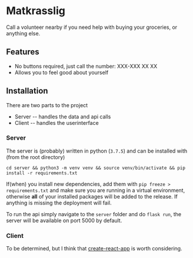 # Matkrasslig

Call a volunteer nearby if you need help with buying your groceries, or anything else.

## Features
 - No buttons required, just call the number: XXX-XXX XX XX
 - Allows you to feel good about yourself

## Installation
There are two parts to the project
 - Server -- handles the data and api calls
 - Client -- handles the userinterface

### Server
The server is (probably) written in python (`3.7.5`) and can be installed with (from the root directory)
```
cd server && python3 -m venv venv && source venv/bin/activate && pip install -r requirements.txt
```
If(when) you install new dependencies, add them with `pip freeze > requirements.txt` and make sure you are running in a virtual environment, otherwise **all** of your installed packages will be added to the release. If anything is missing the deployment will fail.

To run the api simply navigate to the `server` folder and do `flask run`, the server will be available on port 5000 by default.

### Client
To be determined, but I think that [create-react-app](https://github.com/facebook/create-react-app) is worth considering.

